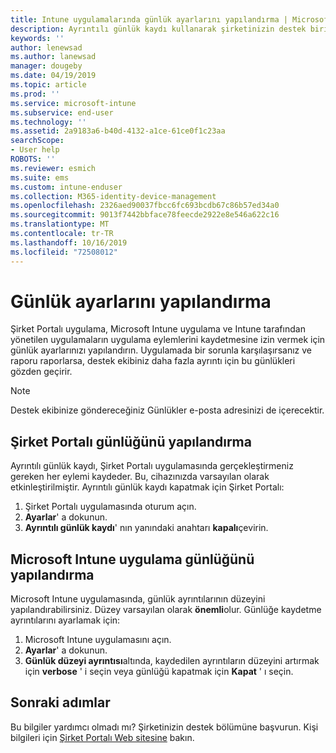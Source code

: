 ```yaml
---
title: Intune uygulamalarında günlük ayarlarını yapılandırma | Microsoft Docs
description: Ayrıntılı günlük kaydı kullanarak şirketinizin destek birimine cihaz sorunlarını çözmede yardımcı olma
keywords: ''
author: lenewsad
ms.author: lanewsad
manager: dougeby
ms.date: 04/19/2019
ms.topic: article
ms.prod: ''
ms.service: microsoft-intune
ms.subservice: end-user
ms.technology: ''
ms.assetid: 2a9183a6-b40d-4132-a1ce-61ce0f1c23aa
searchScope:
- User help
ROBOTS: ''
ms.reviewer: esmich
ms.suite: ems
ms.custom: intune-enduser
ms.collection: M365-identity-device-management
ms.openlocfilehash: 2326aed90037fbcc6fc693bcdb67c86b57ed34a0
ms.sourcegitcommit: 9013f7442bbface78feecde2922e8e546a622c16
ms.translationtype: MT
ms.contentlocale: tr-TR
ms.lasthandoff: 10/16/2019
ms.locfileid: "72508012"
---
```

# <a name="configure-logging-settings"></a>Günlük ayarlarını yapılandırma

Şirket Portalı uygulama, Microsoft Intune uygulama ve Intune tarafından yönetilen uygulamaların uygulama eylemlerini kaydetmesine izin vermek için günlük ayarlarınızı yapılandırın. Uygulamada bir sorunla karşılaşırsanız ve raporu raporlarsa, destek ekibiniz daha fazla ayrıntı için bu günlükleri gözden geçirir. 

> [!NOTE]
> Destek ekibinize göndereceğiniz Günlükler e-posta adresinizi de içerecektir.  

## <a name="configure-company-portal-logging"></a>Şirket Portalı günlüğünü yapılandırma
Ayrıntılı günlük kaydı, Şirket Portalı uygulamasında gerçekleştirmeniz gereken her eylemi kaydeder. Bu, cihazınızda varsayılan olarak etkinleştirilmiştir. Ayrıntılı günlük kaydı kapatmak için Şirket Portalı:  

1. Şirket Portalı uygulamasında oturum açın.
2. **Ayarlar**' a dokunun.
3. **Ayrıntılı günlük kaydı**' nın yanındaki anahtarı **kapalı**çevirin.

## <a name="configure-microsoft-intune-app-logging"></a>Microsoft Intune uygulama günlüğünü yapılandırma
Microsoft Intune uygulamasında, günlük ayrıntılarının düzeyini yapılandırabilirsiniz. Düzey varsayılan olarak **önemli**olur. Günlüğe kaydetme ayrıntılarını ayarlamak için:  

1. Microsoft Intune uygulamasını açın.  
2. **Ayarlar**' a dokunun.  
3. **Günlük düzeyi ayrıntısı**altında, kaydedilen ayrıntıların düzeyini artırmak için **verbose** ' i seçin veya günlüğü kapatmak için **Kapat** ' ı seçin.  

## <a name="next-steps"></a>Sonraki adımlar  

Bu bilgiler yardımcı olmadı mı? Şirketinizin destek bölümüne başvurun. Kişi bilgileri için [Şirket Portalı Web sitesine](https://go.microsoft.com/fwlink/?linkid=2010980) bakın.  
